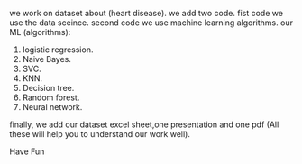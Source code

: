 we work on dataset about (heart disease).
we add two code. 
fist code we use the data sceince.
second code we use machine learning algorithms.
our ML (algorithms):
  1) logistic regression.
  2) Naive Bayes.
  3) SVC.
  4) KNN.
  5) Decision tree.
  6) Random forest.
  7) Neural network.
  
finally, we add our dataset excel sheet,one presentation and one pdf (All these will help you to understand our work well).

Have Fun  
